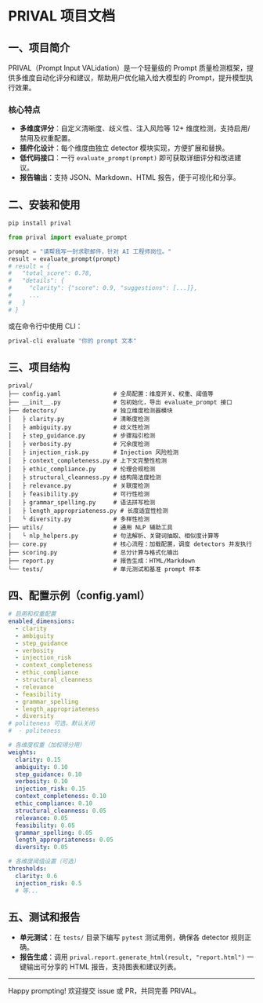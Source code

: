 # PRIVAL 项目文档

## 一、项目简介

PRIVAL（Prompt Input VALidation）是一个轻量级的 Prompt 质量检测框架，提供多维度自动化评分和建议，帮助用户优化输入给大模型的 Prompt，提升模型执行效果。

### 核心特点

- **多维度评分**：自定义清晰度、歧义性、注入风险等 12+ 维度检测，支持启用/禁用及权重配置。
- **插件化设计**：每个维度由独立 detector 模块实现，方便扩展和替换。
- **低代码接口**：一行 `evaluate_prompt(prompt)` 即可获取详细评分和改进建议。
- **报告输出**：支持 JSON、Markdown、HTML 报告，便于可视化和分享。

## 二、安装和使用

```bash
pip install prival
```

```python
from prival import evaluate_prompt

prompt = "请帮我写一封求职邮件，针对 AI 工程师岗位。"
result = evaluate_prompt(prompt)
# result = {
#   "total_score": 0.78,
#   "details": {
#     "clarity": {"score": 0.9, "suggestions": [...]},
#     ...
#   }
# }
```

或在命令行中使用 CLI：

```bash
prival-cli evaluate "你的 prompt 文本"
```

## 三、项目结构

```text
prival/
├── config.yaml               # 全局配置：维度开关、权重、阈值等
├── __init__.py               # 包初始化，导出 evaluate_prompt 接口
├── detectors/                # 独立维度检测器模块
│   ├ clarity.py              # 清晰度检测
│   ├ ambiguity.py            # 歧义性检测
│   ├ step_guidance.py        # 步骤指引检测
│   ├ verbosity.py            # 冗余度检测
│   ├ injection_risk.py       # Injection 风险检测
│   ├ context_completeness.py # 上下文完整性检测
│   ├ ethic_compliance.py     # 伦理合规检测
│   ├ structural_cleanness.py # 结构简洁度检测
│   ├ relevance.py            # 关联度检测
│   ├ feasibility.py          # 可行性检测
│   ├ grammar_spelling.py     # 语法拼写检测
│   ├ length_appropriateness.py # 长度适宜性检测
│   └ diversity.py            # 多样性检测
├── utils/                    # 通用 NLP 辅助工具
│   └ nlp_helpers.py          # 句法解析、关键词抽取、相似度计算等
├── core.py                   # 核心流程：加载配置，调度 detectors 并发执行
├── scoring.py                # 总分计算与格式化输出
├── report.py                 # 报告生成：HTML/Markdown
└── tests/                    # 单元测试和基准 prompt 样本
```

## 四、配置示例（config.yaml）

```yaml
# 启用和权重配置
enabled_dimensions:
  - clarity
  - ambiguity
  - step_guidance
  - verbosity
  - injection_risk
  - context_completeness
  - ethic_compliance
  - structural_cleanness
  - relevance
  - feasibility
  - grammar_spelling
  - length_appropriateness
  - diversity
# politeness 可选，默认关闭
#  - politeness

# 各维度权重（加权得分用）
weights:
  clarity: 0.15
  ambiguity: 0.10
  step_guidance: 0.10
  verbosity: 0.10
  injection_risk: 0.15
  context_completeness: 0.10
  ethic_compliance: 0.10
  structural_cleanness: 0.05
  relevance: 0.05
  feasibility: 0.05
  grammar_spelling: 0.05
  length_appropriateness: 0.05
  diversity: 0.05

# 各维度阈值设置（可选）
thresholds:
  clarity: 0.6
  injection_risk: 0.5
  # 等...
```

## 五、测试和报告

- **单元测试**：在 `tests/` 目录下编写 `pytest` 测试用例，确保各 detector 规则正确。
- **报告生成**：调用 `prival.report.generate_html(result, "report.html")` 一键输出可分享的 HTML 报告，支持图表和建议列表。

---

Happy prompting!  欢迎提交 issue 或 PR，共同完善 PRIVAL。

